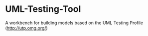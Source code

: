 UML-Testing-Tool
================

A workbench for building models based on the UML Testing Profile (http://utp.omg.org/)
